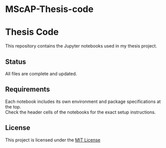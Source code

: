 # MScAP-Thesis-code
# Thesis Code

This repository contains the Jupyter notebooks used in my thesis project.

## Status
All files are complete and updated.  

## Requirements
Each notebook includes its own environment and package specifications at the top.  
Check the header cells of the notebooks for the exact setup instructions.


## License
This project is licensed under the [MIT License](LICENSE)
